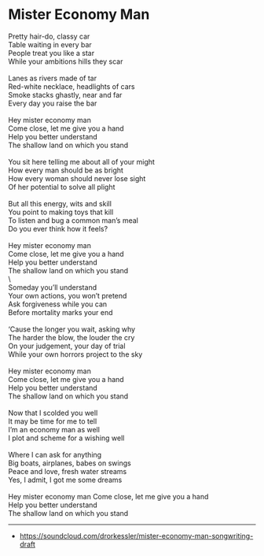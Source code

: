 # Mister Economy Man

Pretty hair-do, classy car\
Table waiting in every bar\
People treat you like a star\
While your ambitions hills they scar\
\
Lanes as rivers made of tar\
Red-white necklace, headlights of cars\
Smoke stacks ghastly, near and far\
Every day you raise the bar\
\
Hey mister economy man\
Come close, let me give you a hand\
Help you better understand\
The shallow land on which you stand\
\
You sit here telling me about all of your might\
How every man should be as bright\
How every woman should never lose sight\
Of her potential to solve all plight\
\
But all this energy, wits and skill\
You point to making toys that kill\
To listen and bug a common man’s meal\
Do you ever think how it feels?\
\
Hey mister economy man\
Come close, let me give you a hand\
Help you better understand\
The shallow land on which you stand\
\        
Someday you’ll understand\
Your own actions, you won’t pretend\
Ask forgiveness while you can\
Before mortality marks your end\
\
‘Cause the longer you wait, asking why\
The harder the blow, the louder the cry\
On your judgement, your day of trial\
While your own horrors project to the sky\
\
Hey mister economy man\
Come close, let me give you a hand\
Help you better understand\
The shallow land on which you stand\
\
Now that I scolded you well\
It may be time for me to tell\
I’m an economy man as well\
I plot and scheme for a wishing well\
\
Where I can ask for anything\
Big boats, airplanes, babes on swings\
Peace and love, fresh water streams\
Yes, I admit, I got me some dreams\
\
Hey mister economy man
Come close, let me give you a hand\
Help you better understand\
The shallow land on which you stand

---
- https://soundcloud.com/drorkessler/mister-economy-man-songwriting-draft

